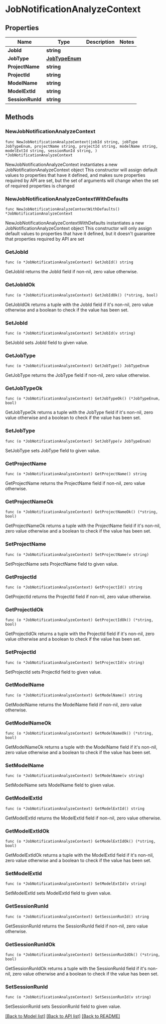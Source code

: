 # JobNotificationAnalyzeContext

## Properties

Name | Type | Description | Notes
------------ | ------------- | ------------- | -------------
**JobId** | **string** |  | 
**JobType** | [**JobTypeEnum**](JobTypeEnum.md) |  | 
**ProjectName** | **string** |  | 
**ProjectId** | **string** |  | 
**ModelName** | **string** |  | 
**ModelExtId** | **string** |  | 
**SessionRunId** | **string** |  | 

## Methods

### NewJobNotificationAnalyzeContext

`func NewJobNotificationAnalyzeContext(jobId string, jobType JobTypeEnum, projectName string, projectId string, modelName string, modelExtId string, sessionRunId string, ) *JobNotificationAnalyzeContext`

NewJobNotificationAnalyzeContext instantiates a new JobNotificationAnalyzeContext object
This constructor will assign default values to properties that have it defined,
and makes sure properties required by API are set, but the set of arguments
will change when the set of required properties is changed

### NewJobNotificationAnalyzeContextWithDefaults

`func NewJobNotificationAnalyzeContextWithDefaults() *JobNotificationAnalyzeContext`

NewJobNotificationAnalyzeContextWithDefaults instantiates a new JobNotificationAnalyzeContext object
This constructor will only assign default values to properties that have it defined,
but it doesn't guarantee that properties required by API are set

### GetJobId

`func (o *JobNotificationAnalyzeContext) GetJobId() string`

GetJobId returns the JobId field if non-nil, zero value otherwise.

### GetJobIdOk

`func (o *JobNotificationAnalyzeContext) GetJobIdOk() (*string, bool)`

GetJobIdOk returns a tuple with the JobId field if it's non-nil, zero value otherwise
and a boolean to check if the value has been set.

### SetJobId

`func (o *JobNotificationAnalyzeContext) SetJobId(v string)`

SetJobId sets JobId field to given value.


### GetJobType

`func (o *JobNotificationAnalyzeContext) GetJobType() JobTypeEnum`

GetJobType returns the JobType field if non-nil, zero value otherwise.

### GetJobTypeOk

`func (o *JobNotificationAnalyzeContext) GetJobTypeOk() (*JobTypeEnum, bool)`

GetJobTypeOk returns a tuple with the JobType field if it's non-nil, zero value otherwise
and a boolean to check if the value has been set.

### SetJobType

`func (o *JobNotificationAnalyzeContext) SetJobType(v JobTypeEnum)`

SetJobType sets JobType field to given value.


### GetProjectName

`func (o *JobNotificationAnalyzeContext) GetProjectName() string`

GetProjectName returns the ProjectName field if non-nil, zero value otherwise.

### GetProjectNameOk

`func (o *JobNotificationAnalyzeContext) GetProjectNameOk() (*string, bool)`

GetProjectNameOk returns a tuple with the ProjectName field if it's non-nil, zero value otherwise
and a boolean to check if the value has been set.

### SetProjectName

`func (o *JobNotificationAnalyzeContext) SetProjectName(v string)`

SetProjectName sets ProjectName field to given value.


### GetProjectId

`func (o *JobNotificationAnalyzeContext) GetProjectId() string`

GetProjectId returns the ProjectId field if non-nil, zero value otherwise.

### GetProjectIdOk

`func (o *JobNotificationAnalyzeContext) GetProjectIdOk() (*string, bool)`

GetProjectIdOk returns a tuple with the ProjectId field if it's non-nil, zero value otherwise
and a boolean to check if the value has been set.

### SetProjectId

`func (o *JobNotificationAnalyzeContext) SetProjectId(v string)`

SetProjectId sets ProjectId field to given value.


### GetModelName

`func (o *JobNotificationAnalyzeContext) GetModelName() string`

GetModelName returns the ModelName field if non-nil, zero value otherwise.

### GetModelNameOk

`func (o *JobNotificationAnalyzeContext) GetModelNameOk() (*string, bool)`

GetModelNameOk returns a tuple with the ModelName field if it's non-nil, zero value otherwise
and a boolean to check if the value has been set.

### SetModelName

`func (o *JobNotificationAnalyzeContext) SetModelName(v string)`

SetModelName sets ModelName field to given value.


### GetModelExtId

`func (o *JobNotificationAnalyzeContext) GetModelExtId() string`

GetModelExtId returns the ModelExtId field if non-nil, zero value otherwise.

### GetModelExtIdOk

`func (o *JobNotificationAnalyzeContext) GetModelExtIdOk() (*string, bool)`

GetModelExtIdOk returns a tuple with the ModelExtId field if it's non-nil, zero value otherwise
and a boolean to check if the value has been set.

### SetModelExtId

`func (o *JobNotificationAnalyzeContext) SetModelExtId(v string)`

SetModelExtId sets ModelExtId field to given value.


### GetSessionRunId

`func (o *JobNotificationAnalyzeContext) GetSessionRunId() string`

GetSessionRunId returns the SessionRunId field if non-nil, zero value otherwise.

### GetSessionRunIdOk

`func (o *JobNotificationAnalyzeContext) GetSessionRunIdOk() (*string, bool)`

GetSessionRunIdOk returns a tuple with the SessionRunId field if it's non-nil, zero value otherwise
and a boolean to check if the value has been set.

### SetSessionRunId

`func (o *JobNotificationAnalyzeContext) SetSessionRunId(v string)`

SetSessionRunId sets SessionRunId field to given value.



[[Back to Model list]](../README.md#documentation-for-models) [[Back to API list]](../README.md#documentation-for-api-endpoints) [[Back to README]](../README.md)


